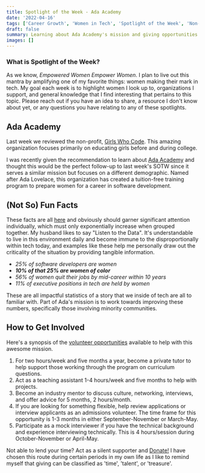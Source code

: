 ```yaml
---
title: Spotlight of the Week - Ada Academy
date: '2022-04-16'
tags: ['Career Growth', 'Women in Tech', 'Spotlight of the Week', 'Non-Profit Organizations']
draft: false
summary: Learning about Ada Academy's mission and giving opportunities.
images: []
---
```


### What is Spotlight of the Week?

As we know, _Empowered Women Empower Women_. I plan to live out this mantra by amplifying one of my favorite things: women making their mark in tech. My goal each week is to highlight women I look up to, organizations I support, and general knowledge that I find interesting that pertains to this topic. Please reach out if you have an idea to share, a resource I don't know about yet, or any questions you have relating to any of these spotlights.

## Ada Academy

Last week we reviewed the non-profit, [Girls Who Code](../SOTW/Girls_Who_Code). This amazing organization focuses primarily on educating girls before and during college.

I was recently given the recommendation to learn about [Ada Academy](https://adadevelopersacademy.org/organization/) and thought this would be the perfect follow-up to last week's SOTW since it serves a similar mission but focuses on a different demographic. Named after Ada Lovelace, this organization has created a tuition-free training program to prepare women for a career in software development.

## (Not So) Fun Facts

These facts are all [here](https://adadevelopersacademy.org/history/) and obviously should garner significant attention individually, which must only exponentially increase when grouped together. My husband likes to say "Listen to the Data". It's understandable to live in this environment daily and become immune to the disproportionally within tech today, and examples like these help me personally draw out the criticality of the situation by providing tangible information.

- _25% of software developers are women_
- _**10% of that 25% are women of color**_
- _56% of women quit their jobs by mid-career within 10 years_
- _11% of executive positions in tech are held by women_

These are all impactful statistics of a story that we inside of tech are all to familiar with. Part of Ada's mission is to work towards improving these numbers, specifically those involving minority communities.

## How to Get Involved

Here's a synopsis of the [volunteer opportunities](https://adadevelopersacademy.org/volunteer/) available to help with this awesome mission.

1. For two hours/week and five months a year, become a private tutor to help support those working through the program on curriculum questions.
2. Act as a teaching assistant 1-4 hours/week and five months to help with projects.
3. Become an industry mentor to discuss culture, networking, interviews, and offer advice for 5 months, 2 hours/month.
4. If you are looking for something flexible, help review applications or interview applicants as an admissions volunteer. The time frame for this opportunity is 1-3 months in either September-November or March-May.
5. Participate as a mock interviewer if you have the technical background and experience interviewing technically. This is 4 hours/session during October-November or April-May.

Not able to lend your time? Act as a silent supporter and
[Donate!](https://adadevelopersacademy.org/donate/) I have chosen this route
during certain periods in my own life as I like to remind myself that giving can
be classified as 'time', 'talent', or 'treasure'.
